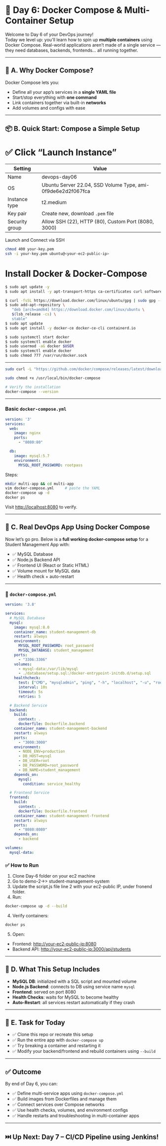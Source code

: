 
# 🐳 Day 6: Docker Compose & Multi-Container Setup

Welcome to Day 6 of your DevOps journey!  
Today we level up: you'll learn how to spin up **multiple containers** using Docker Compose. Real-world applications aren’t made of a single service — they need databases, backends, frontends… all running together.

---

## 🧠 A. Why Docker Compose?

Docker Compose lets you:
- Define all your app’s services in a **single YAML file**
- Start/stop everything with **one command**
- Link containers together via built-in **networks**
- Add volumes and configs with ease

---

## 📦 B. Quick Start: Compose a Simple Setup

# ✅ Click “Launch Instance”

| Setting              | Value                                                       |
|----------------------|-------------------------------------------------------------|
| Name                 | devops-day06                                                |
| OS                   | Ubuntu Server 22.04, SSD Volume Type, ami-0f9de6e2d2f067fca |
| Instance type        | t2.medium                                                    |
| Key pair             | Create new, download `.pem` file                            |
| Security group       | Allow SSH (22), HTTP (80), Custom Port (8080, 3000)         |

Launch and Connect via SSH

```bash
chmod 400 your-key.pem
ssh -i your-key.pem ubuntu@<your-ec2-public-ip>

```
# Install Docker & Docker-Compose

```bash
$ sudo apt update -y
$ sudo apt install -y apt-transport-https ca-certificates curl software-properties-common

$ curl -fsSL https://download.docker.com/linux/ubuntu/gpg | sudo gpg --dearmor -o /etc/apt/trusted.gpg.d/docker.gpg
$ sudo add-apt-repository \
   "deb [arch=amd64] https://download.docker.com/linux/ubuntu \
   $(lsb_release -cs) \
   stable"
$ sudo apt update
$ sudo apt install -y docker-ce docker-ce-cli containerd.io

$ sudo systemctl start docker
$ sudo systemctl enable docker
$ sudo usermod -aG docker $USER
$ sudo systemctl enable docker
$ sudo chmod 777 /var/run/docker.sock

```
---
```bash
sudo curl -L "https://github.com/docker/compose/releases/latest/download/docker-compose-$(uname -s)-$(uname -m)" -o /usr/local/bin/docker-compose

sudo chmod +x /usr/local/bin/docker-compose

# Verify the installation
docker-compose --version


```
---
### Basic `docker-compose.yml`

```yaml
version: '3'
services:
  web:
    image: nginx
    ports:
      - "8080:80"

  db:
    image: mysql:5.7
    environment:
      MYSQL_ROOT_PASSWORD: rootpass
```

Steps:
```bash
mkdir multi-app && cd multi-app
vim docker-compose.yml     # paste the YAML
docker-compose up -d
docker ps
```

Visit [http://localhost:8080](http://localhost:8080) to verify.

---

## 🚀 C. Real DevOps App Using Docker Compose

Now let’s go pro. Below is a **full working docker-compose setup** for a Student Management App with:

- ✅ MySQL Database
- ✅ Node.js Backend API
- ✅ Frontend UI (React or Static HTML)
- ✅ Volume mount for MySQL data
- ✅ Health check + auto-restart

---



### 🔧 `docker-compose.yml`

```yaml
version: '3.8'

services:
  # MySQL Database
  mysql:
    image: mysql:8.0
    container_name: student-management-db
    restart: always
    environment:
      MYSQL_ROOT_PASSWORD: root_password
      MYSQL_DATABASE: student_management
    ports:
      - "3306:3306"
    volumes:
      - mysql-data:/var/lib/mysql
      - ./database/setup.sql:/docker-entrypoint-initdb.d/setup.sql
    healthcheck:
      test: ["CMD", "mysqladmin", "ping", "-h", "localhost", "-u", "root", "-proot_password"]
      interval: 10s
      timeout: 5s
      retries: 5

  # Backend Service
  backend:
    build:
      context: .
      dockerfile: Dockerfile.backend
    container_name: student-management-backend
    restart: always
    ports:
      - "3000:3000"
    environment:
      - NODE_ENV=production
      - DB_HOST=mysql
      - DB_USER=root
      - DB_PASSWORD=root_password
      - DB_NAME=student_management
    depends_on:
      mysql:
        condition: service_healthy

  # Frontend Service
  frontend:
    build:
      context: .
      dockerfile: Dockerfile.frontend
    container_name: student-management-frontend
    restart: always
    ports:
      - "8080:8080"
    depends_on:
      - backend

volumes:
  mysql-data:
```

### ✅ How to Run

1. Clone Day-6 folder on your ec2 machine
2. Go to demo-2->> student-management-system
3. Update the script.js file  line 2 with your ec2-public IP, under fronend folder.
4. Run:
```bash
docker-compose up -d --build
```

4. Verify containers:
```bash
docker ps
```

5. Open:
- Frontend: [http://your-ec2-public-ip:8080](http://localhost:8080)
- Backend API: [http://your-ec2-public-ip:3000/api/students](http://localhost:3000/api/students)

---

## 📘 D. What This Setup Includes

- **MySQL DB**: initialized with a SQL script and mounted volume
- **Node.js Backend**: connects to DB using service name `mysql`
- **Frontend**: served on port 8080
- **Health Checks**: waits for MySQL to become healthy
- **Auto-Restart**: all services restart automatically if they crash

---

## 🧪 E. Task for Today

- ✅ Clone this repo or recreate this setup
- ✅ Run the entire app with `docker-compose up`
- ✅ Try breaking a container and restarting it
- ✅ Modify your backend/frontend and rebuild containers using `--build`

---

## ✅ Outcome

By end of Day 6, you can:
- ✅ Define multi-service apps using `docker-compose.yml`
- ✅ Build images from Dockerfiles and manage them
- ✅ Connect services over Compose networks
- ✅ Use health checks, volumes, and environment configs
- ✅ Handle restarts and troubleshooting in multi-container apps

---

## ⏭️ Up Next:  Day 7 – CI/CD Pipeline using Jenkins!
